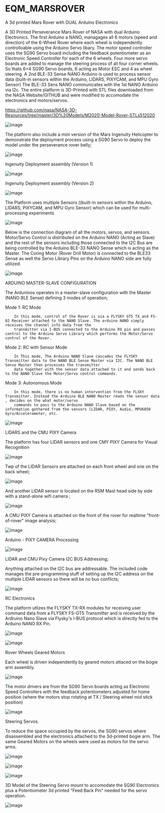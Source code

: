 # EQM_MARSROVER
A 3d printed Mars Rover with DUAL Arduino Electronics

A 3D Printed Perseverance Mars Rover of NASA with dual Arduino Electronics.  The first Arduino a NANO, managages all 6 motors (speed and direction) of the 6-Wheel Rover where each wheel
is independently controlloable using the Arduino Servo libary. The motor speed controller uses the SG90 Servo board including the feedback potentiometer as an Electronic Speed Controller 
for each of the 6 wheels. Four more servo boards are added to manage the steering process of all four corner wheels. So thats 6+4 SG90 Servo boards, 6 acting as Motor ESC and 4 as 
wheel steering. A 2nd BLE-33 Sense NANO Arduino is used to process sensor data (built-in sensors within the Arduino, LIDARS, PIXYCAM, and MPU Gyro Sensor) The BLE-33 Sens NANO communicates
with the 1st NANO Arduino via I2c. The entire platform is 3D-Printed with STL files downloaded from the NASA Website/GITHUB and were modified to accomodate the electronics and motors/servos. 

https://github.com/nasa/NASA-3D-Resources/tree/master/3D%20Models/M2020-Model-Rover-STLs512020


![image](https://github.com/EQMOD/EQM_MARSROVER/assets/29789200/4328c751-df54-4b1c-b8ee-8e21aec6d2a7)

The platform also include a mini version of the Mars Ingenuity Helicopter to demonstrate the deployment process using a SG90 Servo to deploy the model under the perseverance rover belly;

![image](https://github.com/EQMOD/EQM_MARSROVER/assets/29789200/79b43e7b-d5b3-4601-8570-b12e8613e1d1)

Ingenuity Deployment assembly  (Version 1)

![image](https://github.com/EQMOD/EQM_MARSROVER/assets/29789200/6351f5d2-54e2-4c00-9d4d-262704d052c5)

Ingenuity Deployment assembly  (Version 2)

![image](https://github.com/EQMOD/EQM_MARSROVER/assets/29789200/df9eada2-5fa6-46ed-8619-a233e9c0022b)


The Platform uses multiple Sensors ((built-in sensors within the Arduino, LIDARS, PIXYCAM, and MPU Gyro Sensor) which can be used for multi-processing experiments

![image](https://github.com/EQMOD/EQM_MARSROVER/assets/29789200/b5dcec39-2dc2-437f-a3ca-f72d1ef5a5eb)


Below is the connection diagram of all the motors, servos, and sensors. Motor/Servo Control is distributed on the Arduino NANO (Acting as Slave) and the rest of the sensors including 
those connected to the I2C Bus are being controlled by the Arduino BLE-33 NANO Sense which is acting as the Master.  The Coring Motor (Rover Drill Motor) is connected to the BLE33 Sense
as well the Servo Library Pins on the Arduino NANO side are fully utilized.

![image](https://github.com/EQMOD/EQM_MARSROVER/assets/29789200/c45d3ab0-8066-4891-a9b8-de1cc6d34da8)


ARDUINO MASTER-SLAVE CONFIGURATION

The Arduninos operates in a master-slave configuration with the Master (NANO BLE Sense) defining 3 modes of operation;

Mode 1: RC Mode

        In this mode, control of the Rover is via a FLYSKY GT5 TX and FS-82 Receiver attached to the NANO Slave. The arduino NANO simply receives the channel info data from the 
        transmitter via I-BUS connected to the Arduino RX pin and passes control to the Arduino Servo Library which performs the Motor/Servo control of the Rover.

Mode 2: RC with Sensor Mode

        In This mode, The Arduino NANO Slave cascades the FLYSKY Transmitter data to the NANO BLE Sense Master via I2C. The NANO BLE Sense Master then processes the transmitter 
        data together with the sensor data attached to it and sends back to the NANO Slave the Motor/Servo control commands.
        
Mode 3: Autonomous Mode

        In this mode, there is no human intervention from the FLSKY Transmitter. Instead the Arduino BLE NANO Master reads the sensor data , decides on the what motor/servo
        commands to pass to the Arduino NANO Slave based on the information gathered from the sensors (LIDAR, PIXY, Audio, MPU6050 Gyro/Accelerometer, etc.


![image](https://github.com/EQMOD/EQM_MARSROVER/assets/29789200/4f3efcbb-e6b2-4392-8def-7a0c5cb85eeb)


LIDARS and the CMU PIXY Camera

The platform has four LIDAR sensors and one CMY PIXY Camera for Visual Recognition

![image](https://github.com/EQMOD/EQM_MARSROVER/assets/29789200/6f479b8b-03a4-46ec-9c55-92a704540526)

Twp of the LIDAR Sensors are attached on each front wheel and one on the back wheel;

![image](https://github.com/EQMOD/EQM_MARSROVER/assets/29789200/702ff8fd-c07d-44d7-92da-44afd81b931b)

And another LIDAR sensor is located on the RSM Mast head side by side with a stand-alone wifi camera ;

![image](https://github.com/EQMOD/EQM_MARSROVER/assets/29789200/32e32e55-f442-497a-bd93-60bd3ce435c4)

A CMU PIXY Camera is attached on the front of the rover for realtime "front-of-rover" image analysis;

![image](https://github.com/EQMOD/EQM_MARSROVER/assets/29789200/8d61770e-5f0d-4a02-8d5b-9912a3dd4130)

Arduino - PIXY CAMERA Processing

![image](https://github.com/EQMOD/EQM_MARSROVER/assets/29789200/8d23974c-3e57-4073-850f-e0413a448563)

LIDAR and CMU Pixy Camera I2C BUS Addressing;

Anything attached on the I2C bus are addressable. The included code manages the pre-programming stuff of setting up the I2C address on the multiple LIDAR sensors so there
will be no bus conflicts;

![image](https://github.com/EQMOD/EQM_MARSROVER/assets/29789200/fbca01ad-cfc3-45f9-81b4-4de3b7c4f917)



RC Electronics

The platform utlizes the FLYSKY TX-RX modules for receiving user command data from a FLYSKY FS-GT5 Transmitter and is received by the Ardruino Nano Slave via Flysky's I-BUS protocol 
which is directly fed to the Arduino NANO RX Pin.


![image](https://github.com/EQMOD/EQM_MARSROVER/assets/29789200/be19a366-b1a7-445b-8527-a3817f2438f4)


![image](https://github.com/EQMOD/EQM_MARSROVER/assets/29789200/70fd4236-a379-401d-a45a-9f005ba30900)


Rover Wheels Geared Motors

Each wheel is driven independently by geared motors attaced on the bogie arm assembly.

![image](https://github.com/EQMOD/EQM_MARSROVER/assets/29789200/cfda113e-3f94-4ccc-8b49-5045ec8c9d28)

The motor drivers are from the SG90 Servo boards acting as Electronic Speed Controllers with the feedback potentiometers adjusted for home position (where the motors stop 
rotating at TX / Steering wheel mid stick position)

![image](https://github.com/EQMOD/EQM_MARSROVER/assets/29789200/d2f1dbe1-41c6-468d-8b2d-bcc20d1cbefe)



Steering Servos. 

To reduce the space occupied by the servos, the SG90 servos where disassembled and the electronics attached to the 3d-printed bogie arm. The same Geared Motors on the 
wheels were used as motors for the servo arms.

![image](https://github.com/EQMOD/EQM_MARSROVER/assets/29789200/77acacf9-babd-4d45-926f-62904f1f3a32)


![image](https://github.com/EQMOD/EQM_MARSROVER/assets/29789200/4a9c4fce-a9e6-4535-bd4f-a6fa789cf5eb)


![image](https://github.com/EQMOD/EQM_MARSROVER/assets/29789200/130083e7-f74d-42db-93a0-de14f4cd3aeb)

3D Model of the Steering Servo mount to accomodate the SG90 Electronics plus a Potentiometer 3d printed  "Feed Back Pin" needed for the servo operation.

![image](https://github.com/EQMOD/EQM_MARSROVER/assets/29789200/ea3e3c78-a3fd-4678-a730-b0d8f12466a1)































